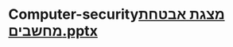 # Computer-security[מצגת אבטחת מחשבים.pptx](https://github.com/ofek310/Computer-security/files/9931554/default.pptx)
